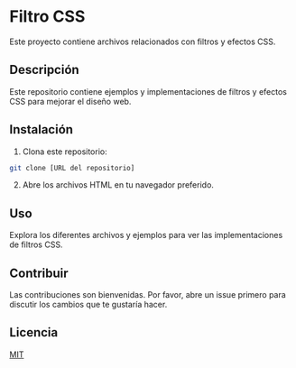 # Filtro CSS

Este proyecto contiene archivos relacionados con filtros y efectos CSS.

## Descripción

Este repositorio contiene ejemplos y implementaciones de filtros y efectos CSS para mejorar el diseño web.

## Instalación

1. Clona este repositorio:

```bash
git clone [URL del repositorio]
```

2. Abre los archivos HTML en tu navegador preferido.

## Uso

Explora los diferentes archivos y ejemplos para ver las implementaciones de filtros CSS.

## Contribuir

Las contribuciones son bienvenidas. Por favor, abre un issue primero para discutir los cambios que te gustaría hacer.

## Licencia

[MIT](https://choosealicense.com/licenses/mit/)
